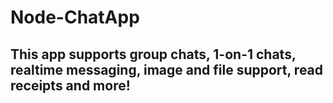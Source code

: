 # Node-ChatApp

## This app supports group chats, 1-on-1 chats, realtime messaging, image and file support, read receipts and more!

